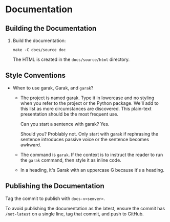 # Documentation

## Building the Documentation

1. Build the documentation:

   ```console
   make -C docs/source doc
   ```

   The HTML is created in the `docs/source/html` directory.

## Style Conventions

- When to use garak, Garak, and ``garak``?

  - The project is named garak.
    Type it in lowercase and no styling when you refer to the project or the Python package.
    We'll add to this list as more circumstances are discovered.
    This plain-text presentation should be the most frequent use.

    Can you start a sentence with garak?
    Yes.

    Should you?
    Problably not.
    Only start with garak if rephrasing the sentence introduces passive voice or the sentence becomes awkward.

  - The command is ``garak``.
    If the context is to instruct the reader to run the ``garak`` command, then style it as inline code.

  - In a heading, it's Garak with an uppercase G because it's a heading.

## Publishing the Documentation

Tag the commit to publish with `docs-v<semver>`.

To avoid publishing the documentation as the latest, ensure the commit has `/not-latest` on a single line, tag that commit, and push to GitHub.
